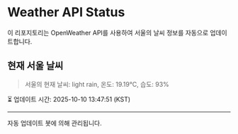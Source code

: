 
# Weather API Status

이 리포지토리는 OpenWeather API를 사용하여 서울의 날씨 정보를 자동으로 업데이트합니다.

## 현재 서울 날씨
> 서울의 현재 날씨: light rain, 온도: 19.19°C, 습도: 93%

⏳ 업데이트 시간: 2025-10-10 13:47:51 (KST)

---
자동 업데이트 봇에 의해 관리됩니다.
